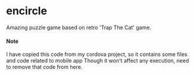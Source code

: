 encircle
========

Amazing puzzle game based on retro 'Trap The Cat' game.


#### Note
I have copied this code from my cordova project, so it contains some files and code related to mobile app
Though it won't affect any execution, need to remove that code from here.
